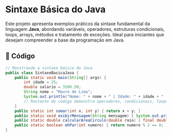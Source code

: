 # Sintaxe Básica do Java

Este projeto apresenta exemplos práticos da sintaxe fundamental da linguagem **Java**, abordando variáveis, operadores, estruturas condicionais, loops, arrays, métodos e tratamento de exceções. Ideal para iniciantes que desejam compreender a base da programação em Java.

## 📜 Código

```java
// Monstrando a sintaxe básica do Java
public class SintaxeBasicaJava {
    public static void main(String[] args) {
        int idade = 25;
        double salario = 3500.50;
        String nome = "Mauro de Lima";
        System.out.println("Nome: " + nome + " | Idade: " + idade + " | Salário: " + salario);
        // Restante do código demonstra operadores, condicionais, loops, arrays e métodos
    }
    public static int somar(int x, int y) { return x + y; }
    public static void exibirMensagem(String mensagem) { System.out.println("Mensagem: " + mensagem); }
    public static double calcularAreaCirculo(double raio) { final double PI = 3.14159; return PI * raio * raio; }
    public static boolean ehPar(int numero) { return numero % 2 == 0; }
}


